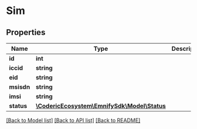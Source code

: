 # Sim

## Properties
Name | Type | Description | Notes
------------ | ------------- | ------------- | -------------
**id** | **int** |  | 
**iccid** | **string** |  | [optional] 
**eid** | **string** |  | [optional] 
**msisdn** | **string** |  | [optional] 
**imsi** | **string** |  | [optional] 
**status** | [**\CodericEcosystem\EmnifySdk\Model\Status**](Status.md) |  | [optional] 

[[Back to Model list]](../../README.md#documentation-for-models) [[Back to API list]](../../README.md#documentation-for-api-endpoints) [[Back to README]](../../README.md)

